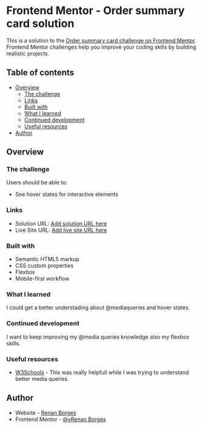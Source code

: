 # Frontend Mentor - Order summary card solution

This is a solution to the [Order summary card challenge on Frontend Mentor](https://www.frontendmentor.io/challenges/order-summary-component-QlPmajDUj). Frontend Mentor challenges help you improve your coding skills by building realistic projects. 

## Table of contents

- [Overview](#overview)
  - [The challenge](#the-challenge)
  - [Links](#links)
  - [Built with](#built-with)
  - [What I learned](#what-i-learned)
  - [Continued development](#continued-development)
  - [Useful resources](#useful-resources)
- [Author](#author)




## Overview

### The challenge

Users should be able to:

- See hover states for interactive elements

### Links

- Solution URL: [Add solution URL here](https://your-solution-url.com)
- Live Site URL: [Add live site URL here](https://your-live-site-url.com)



### Built with

- Semantic HTML5 markup
- CSS custom properties
- Flexbox
- Mobile-first workflow

### What I learned
I could get a better understading about @mediaqueries and hover states.

### Continued development
 I want to keep improving my @media queries knowledge also my flexbox skills.


### Useful resources

- [W3Schools](https://www.w3schools.com/) - This was really helpfull while I was trying to understand better media queries.

## Author

- Website - [Renan Borges](https://github.com/Renan3232)
- Frontend Mentor - [@yRenan Borges](https://www.frontendmentor.io/profile/Renan3232)
